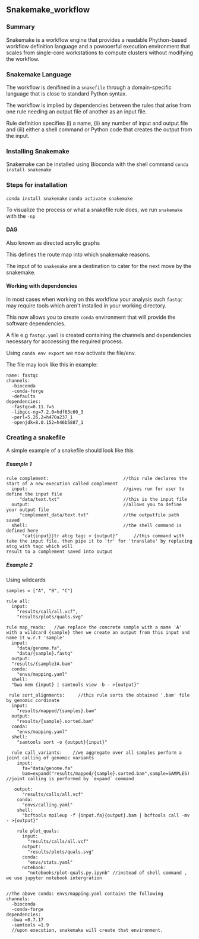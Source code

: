## Snakemake_workflow

### Summary 

Snakemake is a workflow engine that provides a readable Phython-based workflow definition language and a powooerful execution environment that scales from single-core workstations to compute clusters without modifying the workflow.

### Snakemake Language

The workflow is denifined in a `snakefile` through a domain-specific language that is close to standard Python syntax.

The workflow is implied by dependencies between the rules that arise from one rule needing an output file of another as an input file.

Rule definition specifies (i) a name, (ii) any number of input and output file and (iii)  either a shell command or Python code that creates the output from the input.

### Installing Snakemake

Snakemake can be installed using Bioconda with the shell command `conda install snakemake`

### Steps for installation

`conda install snakemake`
`conda activate snakemake` 

To visualize the process or what a snakefile rule does, we run `snakemake` with the `-np`

#### DAG
Also known as directed acrylic graphs

This defines the route map into which snakemake reasons.

The input of to `snakemake` are a destination to cater for the next move by the snakemake.

#### Working with dependencies

In most cases when working on this workflow your analysis such `fastqc` may require tools which aren't installed in your working directory.

This now allows you to create `conda` environment that will provide the software dependencies.

A file e.g `fastqc.yaml` is created containing the channels and dependencies necessary for acccessing the required process.

Using `conda env export` we now activate the file/env.

The file may look like this in example:

```
name: fastqc
channels:
  -bioconda
  -conda-forge
  -defaults
dependencies:
  -fastqc=0.11.7=5
  -libgcc-ng=7.2.0=hdf63c60_3
  -perl=5.26.2=h470a237_1
  -openjdk=8.0.152=h46b5887_1
  ```


### Creating a snakefile

A simple example of a snakefile should look like this
 
##### Example 1
 
```
rule complement:                            //this rule declares the start of a new execution called complement
  input:                                    //gives run for user to define the input file
     "data/text.txt"                        //this is the input file
  output:                                   //allows you to define your output file
     "complement_data/text.txt"             //the outputfile path saved
  shell:                                    //the shell command is defined here
      "cat{input}|tr atcg tagc > {output}"      //this command with take the input file, then pipe it to 'tr' for 'translate' by replacing atcg with tagc which will                                                  result to a complement saved into output 
```
##### Example 2

Using wildcards

```
samples = ["A", "B", "C"]

rule all:
  input:
    "results/call/all.vcf",
    "results/plots/quals.svg"
    
rule map_reads:   //we replace the concrete sample with a name 'A' with a wildcard {sample} then we create an output from this input and name it w.r.t 'sample'
  input:
    "data/genome.fa",
    "data/{sample}.fastq"
  output:
  "results/{sample}A.bam"
  conda:
    "envs/mapping.yaml"
  shell:
  "bwa mem {input} | samtools view -b - >{output}"
 
 rule sort_alignments:     //this rule sorts the obtained '.bam' file by genomic cordinate
  input:
    "results/mapped/{samples}.bam"
  output:
    "results/{sample}.sorted.bam"
  conda:
    "envs/mapping.yaml"
  shell:
    "samtools sort -o {output}{input}"
    
  rule call_variants:    //we aggregate over all samples perform a joint calling of genomic variants
    input:
      fa="data/genome.fa"
      bam=expand("results/mapped/{sample}.sorted.bam",sample=SAMPLES) //joint calling is performed by `expand` command
 
   output:
      "results/calls/all.vcf"
    conda:
      "envs/calling.yaml"
    shell:
      "bcftools mpileup -f {input.fa}{output}.bam | bcftools call -mv - >{output}"
      
    rule plot_quals:
      input:
        "results/calls/all.vcf"
      output:
        "results/plots/quals.svg"
      conda:
        "envs/stats.yaml"
      notebook:
        "notebooks/plot-quals.py.ipynb" //instead of shell command , we use jupyter notebook intergration
      
```
```
//The above conda: envs/mapping.yaml contains the following
channels:
  -bioconda
  -conda-forge
dependencies:
  -bwa =0.7.17
  -samtools =1.9
  //upon execution, snakemake will create that environment.
  ```
  
  
